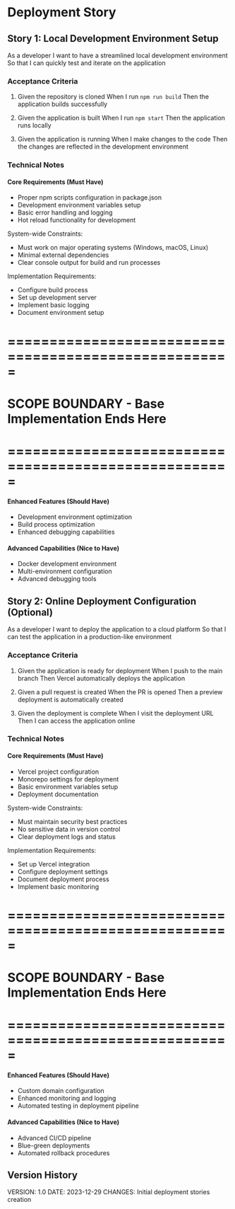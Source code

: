 # Deployment Story

## Story 1: Local Development Environment Setup

As a developer
I want to have a streamlined local development environment
So that I can quickly test and iterate on the application

### Acceptance Criteria
1. Given the repository is cloned
   When I run `npm run build`
   Then the application builds successfully

2. Given the application is built
   When I run `npm start`
   Then the application runs locally

3. Given the application is running
   When I make changes to the code
   Then the changes are reflected in the development environment

### Technical Notes

#### Core Requirements (Must Have)
- Proper npm scripts configuration in package.json
- Development environment variables setup
- Basic error handling and logging
- Hot reload functionality for development

System-wide Constraints:
- Must work on major operating systems (Windows, macOS, Linux)
- Minimal external dependencies
- Clear console output for build and run processes

Implementation Requirements:
- Configure build process
- Set up development server
- Implement basic logging
- Document environment setup

# =====================================================
# SCOPE BOUNDARY - Base Implementation Ends Here
# =====================================================

#### Enhanced Features (Should Have)
- Development environment optimization
- Build process optimization
- Enhanced debugging capabilities

#### Advanced Capabilities (Nice to Have)
- Docker development environment
- Multi-environment configuration
- Advanced debugging tools

## Story 2: Online Deployment Configuration (Optional)

As a developer
I want to deploy the application to a cloud platform
So that I can test the application in a production-like environment

### Acceptance Criteria
1. Given the application is ready for deployment
   When I push to the main branch
   Then Vercel automatically deploys the application

2. Given a pull request is created
   When the PR is opened
   Then a preview deployment is automatically created

3. Given the deployment is complete
   When I visit the deployment URL
   Then I can access the application online

### Technical Notes

#### Core Requirements (Must Have)
- Vercel project configuration
- Monorepo settings for deployment
- Basic environment variables setup
- Deployment documentation

System-wide Constraints:
- Must maintain security best practices
- No sensitive data in version control
- Clear deployment logs and status

Implementation Requirements:
- Set up Vercel integration
- Configure deployment settings
- Document deployment process
- Implement basic monitoring

# =====================================================
# SCOPE BOUNDARY - Base Implementation Ends Here
# =====================================================

#### Enhanced Features (Should Have)
- Custom domain configuration
- Enhanced monitoring and logging
- Automated testing in deployment pipeline

#### Advanced Capabilities (Nice to Have)
- Advanced CI/CD pipeline
- Blue-green deployments
- Automated rollback procedures

## Version History
VERSION: 1.0
DATE: 2023-12-29
CHANGES: Initial deployment stories creation 